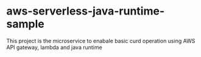 # aws-serverless-java-runtime-sample
This project is the microservice to enabale basic curd operation using AWS API gateway, lambda and java runtime
